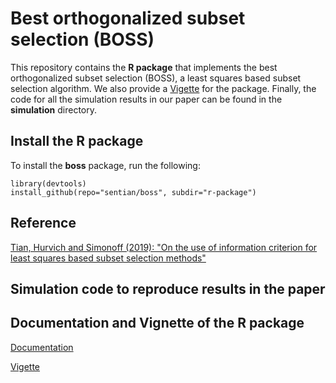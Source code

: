 # Best orthogonalized subset selection (BOSS)
This repository contains the **R package** that implements the best orthogonalized subset selection (BOSS), a least squares based subset selection algorithm. We also provide a [Vigette](https://github.com/sentian/boss/blob/master/r-package/vignettes/boss.pdf) for the package. Finally, the code for all the simulation results in our paper can be found in the **simulation** directory. 

## Install the R package
To install the **boss** package, run the following:
```
library(devtools)
install_github(repo="sentian/boss", subdir="r-package")
```

## Reference
[Tian, Hurvich and Simonoff (2019): "On the use of information criterion for least squares based subset selection methods"](https://github.com/sentian/boss/blob/master/paper/Tian2019.pdf)

## Simulation code to reproduce results in the paper

## Documentation and Vignette of the R package
[Documentation](https://github.com/sentian/boss/blob/master/boss_0.1.0.pdf)

[Vigette](https://github.com/sentian/boss/blob/master/r-package/vignettes/boss.pdf)



